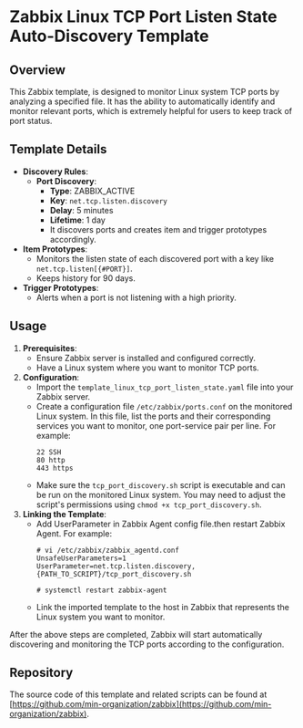 # Zabbix Linux TCP Port Listen State Auto-Discovery Template

## Overview
This Zabbix template, is designed to monitor Linux system TCP ports by analyzing a specified file. It has the ability to automatically identify and monitor relevant ports, which is extremely helpful for users to keep track of port status.

## Template Details
- **Discovery Rules**:
  - **Port Discovery**:
    - **Type**: ZABBIX_ACTIVE
    - **Key**: `net.tcp.listen.discovery`
    - **Delay**: 5 minutes
    - **Lifetime**: 1 day
    - It discovers ports and creates item and trigger prototypes accordingly.
- **Item Prototypes**:
  - Monitors the listen state of each discovered port with a key like `net.tcp.listen[{#PORT}]`.
  - Keeps history for 90 days.
- **Trigger Prototypes**:
  - Alerts when a port is not listening with a high priority.

## Usage
1. **Prerequisites**:
   - Ensure Zabbix server is installed and configured correctly.
   - Have a Linux system where you want to monitor TCP ports.
2. **Configuration**:
   - Import the `template_linux_tcp_port_listen_state.yaml` file into your Zabbix server.
   - Create a configuration file `/etc/zabbix/ports.conf` on the monitored Linux system. In this file, list the ports and their corresponding services you want to monitor, one port-service pair per line. For example:
     ```
     22 SSH
     80 http
     443 https
     ```
   - Make sure the `tcp_port_discovery.sh` script is executable and can be run on the monitored Linux system. You may need to adjust the script's permissions using `chmod +x tcp_port_discovery.sh`.
3. **Linking the Template**:
   - Add UserParameter in Zabbix Agent config file.then restart Zabbix Agent. For example:
     ```
     # vi /etc/zabbix/zabbix_agentd.conf
     UnsafeUserParameters=1
     UserParameter=net.tcp.listen.discovery,{PATH_TO_SCRIPT}/tcp_port_discovery.sh
     
     # systemctl restart zabbix-agent
     
     ```
   - Link the imported template to the host in Zabbix that represents the Linux system you want to monitor.

After the above steps are completed, Zabbix will start automatically discovering and monitoring the TCP ports according to the configuration.

## Repository
The source code of this template and related scripts can be found at [https://github.com/min-organization/zabbix](https://github.com/min-organization/zabbix).

